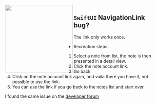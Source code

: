 <img align="left" src="https://user-images.githubusercontent.com/31440186/125767064-f79adee4-e55b-491f-b82b-d7c99f4c146d.gif" width="222" >

## `SwiftUI` NavigationLink bug?

The link only works once.

* Recreation steps:
1. Select a note from list, the note is then presented in a detail view.
2. Click the note account link.
3. Go back
4. Click on the note account link again, and voila there you have it, not possible to use the link.
5. You can use the link if you go back to the notes list and start over.


I found the same issue on the [developer forum](https://developer.apple.com/forums/thread/125979) 



